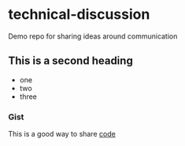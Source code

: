 # technical-discussion
Demo repo for sharing ideas around communication

## This is a second heading 

* one
* two
* three

### Gist

This is a good way to share [code](https://gist.github.com/satish-engineer/04a042e0eaa25399dbddc0e1249e4f35)

